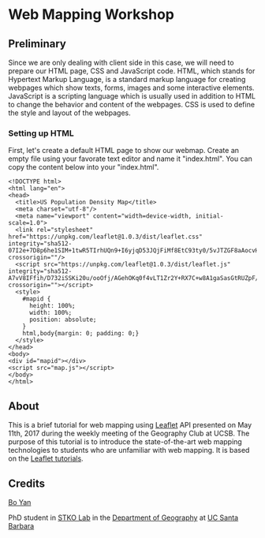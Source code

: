 # Web Mapping Workshop
## Preliminary
Since we are only dealing with client side in this case, we will need to prepare our HTML page, CSS and JavaScript code. HTML, which stands for Hypertext Markup Language, is a standard markup language for creating webpages which show texts, forms, images and some interactive elements. JavaScript is a scripting language which is usually used in addition to HTML to change the behavior and content of the webpages. CSS is used to define the style and layout of the webpages.
### Setting up HTML
First, let's create a default HTML page to show our webmap. Create an empty file using your favorate text editor and name it "index.html". You can copy the content below into your "index.html".
```
<!DOCTYPE html>
<html lang="en">
<head>
  <title>US Population Density Map</title>
  <meta charset="utf-8"/>
  <meta name="viewport" content="width=device-width, initial-scale=1.0">
  <link rel="stylesheet" href="https://unpkg.com/leaflet@1.0.3/dist/leaflet.css" integrity="sha512-07I2e+7D8p6he1SIM+1twR5TIrhUQn9+I6yjqD53JQjFiMf8EtC93ty0/5vJTZGF8aAocvHYNEDJajGdNx1IsQ==" crossorigin=""/>
  <script src="https://unpkg.com/leaflet@1.0.3/dist/leaflet.js" integrity="sha512-A7vV8IFfih/D732iSSKi20u/ooOfj/AGehOKq0f4vLT1Zr2Y+RX7C+w8A1gaSasGtRUZpF/NZgzSAu4/Gc41Lg==" crossorigin=""></script>
  <style>
    #mapid {
      height: 100%;
      width: 100%;
      position: absolute;
    }
    html,body{margin: 0; padding: 0;}
  </style>
</head>
<body>
<div id="mapid"></div>
<script src="map.js"></script>
</body>
</html>
```


## About
This is a brief tutorial for web mapping using [Leaflet](http://leafletjs.com/ "Leaflet") API presented on May 11th, 2017 during the weekly meeting of the Geography Club at UCSB. The purpose of this tutorial is to introduce the state-of-the-art web mapping technologies to students who are unfamiliar with web mapping. It is based on the [Leaflet tutorials](http://leafletjs.com/examples.html "leaflet").
## Credits
[Bo Yan](https://github.com/BoYanSTKO "Bo Yan")

PhD student in [STKO Lab](http://stko.geog.ucsb.edu "STKO") in the [Department of Geography](http://geog.ucsb.edu "geog") at [UC Santa Barbara](http://www.ucsb.edu/ "UCSB")
